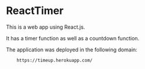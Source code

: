 # ReactTimer

This is a web app using React.js.

It has a timer function as well as a countdown function.

The application was deployed in the following domain:

        https://timeup.herokuapp.com/
